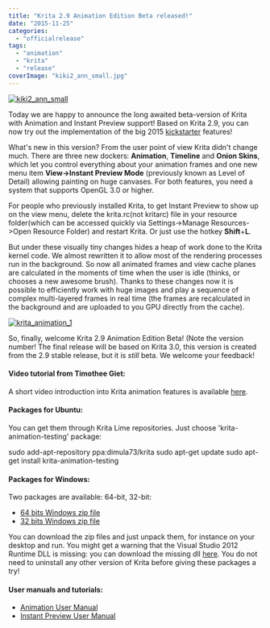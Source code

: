 ```yaml
---
title: "Krita 2.9 Animation Edition Beta released!"
date: "2015-11-25"
categories: 
  - "officialrelease"
tags: 
  - "animation"
  - "krita"
  - "release"
coverImage: "kiki2_ann_small.jpg"
---
```


[![kiki2_ann_small](/images/posts/2015/kiki2_ann_small.jpg)](https://krita.org/wp-content/uploads/2015/11/kiki2_ann_small.jpg)

Today we are happy to announce the long awaited beta-version of Krita with Animation and Instant Preview support! Based on Krita 2.9, you can now try out the implementation of the big 2015 [kickstarter](https://www.kickstarter.com/projects/krita/krita-free-paint-app-lets-make-it-faster-than-phot) features!

What's new in this version? From the user point of view Krita didn't change much. There are three new dockers: **Animation**, **Timeline** and **Onion Skins**, which let you control everything about your animation frames and one new menu item **View->Instant Preview Mode** (previously known as Level of Detail) allowing painting on huge canvases. For both features, you need a system that supports OpenGL 3.0 or higher.

For people who previously installed Krita, to get Instant Preview to show up on the view menu, delete the krita.rc(not kritarc) file in your resource folder(which can be accessed quickly via Settings->Manage Resources->Open Resource Folder) and restart Krita. Or just use the hotkey **Shift**+**L**.

But under these visually tiny changes hides a heap of work done to the Krita kernel code. We almost rewritten it to allow most of the rendering processes run in the background. So now all animated frames and view cache planes are calculated in the moments of time when the user is idle (thinks, or chooses a new awesome brush). Thanks to these changes now it is possible to efficiently work with huge images and play a sequence of complex multi-layered frames in real time (the frames are recalculated in the background and are uploaded to you GPU directly from the cache).

[![krita_animation_1](/images/posts/2015/krita_animation_1-300x205.png)](https://krita.org/wp-content/uploads/2015/11/krita_animation_1.png)

So, finally, welcome Krita 2.9 Animation Edition Beta! (Note the version number! The final release will be based on Krita 3.0, this version is created from the 2.9 stable release, but it is _still_ beta. We welcome your feedback!

#### Video tutorial from Timothee Giet:

A short video introduction into Krita animation features is available [here](http://timotheegiet.com/blog/anim/krita-2-9-animation-edition-beta.html).

#### Packages for Ubuntu:

You can get them through Krita Lime repositories. Just choose 'krita-animation-testing' package:

sudo add-apt-repository ppa:dimula73/krita
sudo apt-get update
sudo apt-get install krita-animation-testing 

#### Packages for Windows:

Two packages are available: 64-bit, 32-bit:

- [64 bits Windows zip file](http://files.kde.org/krita/windows/krita_2.9.9.2ae_beta_x64.zip)
- [32 bits Windows zip file](http://files.kde.org/krita/windows/krita_2.9.9.2ae_beta_x86.zip)

You can download the zip files and just unpack them, for instance on your desktop and run. You might get a warning that the Visual Studio 2012 Runtime DLL is missing: you can download the missing dll [here](https://www.microsoft.com/en-us/download/details.aspx?id=30679). You do not need to uninstall any other version of Krita before giving these packages a try!

#### User manuals and tutorials:

- [Animation User Manual](https://userbase.kde.org/Krita/Manual/Animation)
- [Instant Preview User Manual](https://userbase.kde.org/Krita/Manual/BrushEngines/LODstrokes)
